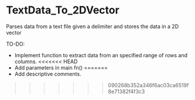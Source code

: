 # TextData_To_2DVector
Parses data from a text file given a delimiter and stores the data in a 2D vector


TO-DO:
- Implement function to extract data from an specified range of rows and columns.
<<<<<<< HEAD
- Add parameters in main fn()
=======
- Add descriptive comments.
>>>>>>> 090268b352a346f6ac03ca6519f8e71382f4f3c3
